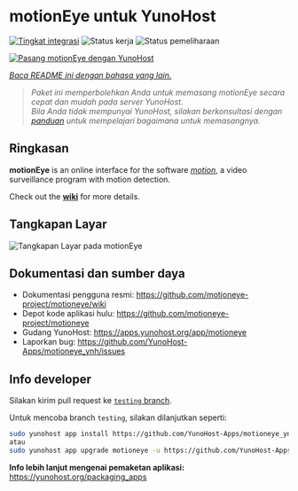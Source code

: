<!--
N.B.: README ini dibuat secara otomatis oleh <https://github.com/YunoHost/apps/tree/master/tools/readme_generator>
Ini TIDAK boleh diedit dengan tangan.
-->

# motionEye untuk YunoHost

[![Tingkat integrasi](https://dash.yunohost.org/integration/motioneye.svg)](https://ci-apps.yunohost.org/ci/apps/motioneye/) ![Status kerja](https://ci-apps.yunohost.org/ci/badges/motioneye.status.svg) ![Status pemeliharaan](https://ci-apps.yunohost.org/ci/badges/motioneye.maintain.svg)

[![Pasang motionEye dengan YunoHost](https://install-app.yunohost.org/install-with-yunohost.svg)](https://install-app.yunohost.org/?app=motioneye)

*[Baca README ini dengan bahasa yang lain.](./ALL_README.md)*

> *Paket ini memperbolehkan Anda untuk memasang motionEye secara cepat dan mudah pada server YunoHost.*  
> *Bila Anda tidak mempunyai YunoHost, silakan berkonsultasi dengan [panduan](https://yunohost.org/install) untuk mempelajari bagaimana untuk memasangnya.*

## Ringkasan

**motionEye** is an online interface for the software [_motion_](https://motion-project.github.io/), a video surveillance program with motion detection.

Check out the [__wiki__](https://github.com/motioneye-project/motioneye/wiki) for more details.

## Tangkapan Layar

![Tangkapan Layar pada motionEye](./doc/screenshots/example.png)

## Dokumentasi dan sumber daya

- Dokumentasi pengguna resmi: <https://github.com/motioneye-project/motioneye/wiki>
- Depot kode aplikasi hulu: <https://github.com/motioneye-project/motioneye>
- Gudang YunoHost: <https://apps.yunohost.org/app/motioneye>
- Laporkan bug: <https://github.com/YunoHost-Apps/motioneye_ynh/issues>

## Info developer

Silakan kirim pull request ke [`testing` branch](https://github.com/YunoHost-Apps/motioneye_ynh/tree/testing).

Untuk mencoba branch `testing`, silakan dilanjutkan seperti:

```bash
sudo yunohost app install https://github.com/YunoHost-Apps/motioneye_ynh/tree/testing --debug
atau
sudo yunohost app upgrade motioneye -u https://github.com/YunoHost-Apps/motioneye_ynh/tree/testing --debug
```

**Info lebih lanjut mengenai pemaketan aplikasi:** <https://yunohost.org/packaging_apps>
